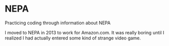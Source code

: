 # NEPA
Practicing coding through information about NEPA

I moved to NEPA in 2013 to work for Amazon.com. 
It was really boring until I realized I had actually entered some kind of strange video game.
